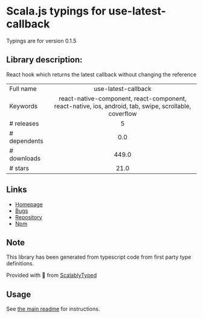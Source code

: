
# Scala.js typings for use-latest-callback

Typings are for version 0.1.5

## Library description:
React hook which returns the latest callback without changing the reference

|                    |                 |
| ------------------ | :-------------: |
| Full name          | use-latest-callback |
| Keywords           | react-native-component, react-component, react-native, ios, android, tab, swipe, scrollable, coverflow |
| # releases         | 5 |
| # dependents       | 0.0 |
| # downloads        | 449.0 |
| # stars            | 21.0 |

## Links
- [Homepage](https://github.com/satya164/use-latest-callback#readme)
- [Bugs](https://github.com/satya164/use-latest-callback/issues)
- [Repository](https://github.com/satya164/use-latest-callback)
- [Npm](https://www.npmjs.com/package/use-latest-callback)
    


## Note
This library has been generated from typescript code from first party type definitions.

Provided with :purple_heart: from [ScalablyTyped](https://github.com/oyvindberg/ScalablyTyped)

## Usage
See [the main readme](../../readme.md) for instructions.


